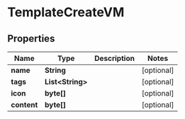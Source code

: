 

# TemplateCreateVM


## Properties

| Name | Type | Description | Notes |
|------------ | ------------- | ------------- | -------------|
|**name** | **String** |  |  [optional] |
|**tags** | **List&lt;String&gt;** |  |  [optional] |
|**icon** | **byte[]** |  |  [optional] |
|**content** | **byte[]** |  |  [optional] |



